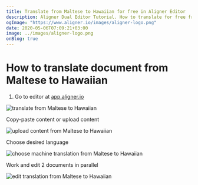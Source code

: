 ```yaml
---
title: Translate from Maltese to Hawaiian for free in Aligner Editor
description: Aligner Dual Editor Tutorial. How to translate for free from Maltese to Hawaiian. Aligner is multilingual document management platform. 
ogImage: "https://www.aligner.io/images/aligner-logo.png"
date: 2020-05-06T07:09:21+03:00
image: ../images/aligner-logo.png
onBlog: true
---
```


# How to translate document from Maltese to Hawaiian

1. Go to editor at [app.aligner.io](https://app.aligner.io "Aligner App web page")

![translate from Maltese to Hawaiian](../aligner-blank-editor.png "translate from Maltese to Hawaiian")

Copy-paste content or upload content

![upload content from Maltese to Hawaiian](../aligner-uploaded-document.png "upload content from Maltese to Hawaiian")

Choose desired language

![choose machine translation from Maltese to Hawaiian](../aligner-language-dropdown.png "choose machine translation from Maltese to Hawaiian")

Work and edit 2 documents in parallel

![edit translation from Maltese to Hawaiian](../aligner-double-sitded-editor.png "edit translation from Maltese to Hawaiian")

